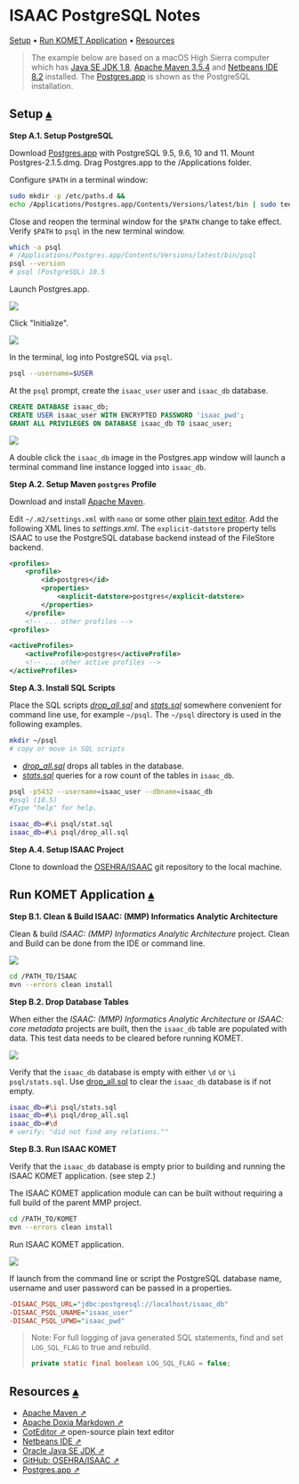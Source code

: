 # ISAAC PostgreSQL Notes

<a id="toc"></a>
[Setup](#Setup) •
[Run KOMET Application](#RunApp) • 
[Resources](#Resources) 

> The example below are based on a macOS High Sierra computer which has [Java SE JDK 1.8](https://www.oracle.com/technetwork/java/javase/downloads/index.html), [Apache Maven 3.5.4](https://maven.apache.org/download.cgi) and [Netbeans IDE 8.2](https://netbeans.org/downloads/) installed.  The [Postgres.app](https://postgresapp.com/) is shown as the PostgreSQL installation.

## Setup <a id="Setup">[▴](#toc)</a>

**Step A.1. Setup PostgreSQL**

Download [Postgres.app](https://postgresapp.com/downloads.html) with PostgreSQL 9.5, 9.6, 10 and 11. Mount Postgres-2.1.5.dmg. Drag Postgres.app to the /Applications folder.

Configure `$PATH` in a terminal window:

``` sh
sudo mkdir -p /etc/paths.d && 
echo /Applications/Postgres.app/Contents/Versions/latest/bin | sudo tee /etc/paths.d/postgresapp
```

Close and reopen the terminal window for the `$PATH` change to take effect. Verify `$PATH` to `psql` in the new terminal window.

``` sh
which -a psql
# /Applications/Postgres.app/Contents/Versions/latest/bin/psql
psql --version
# psql (PostgreSQL) 10.5
```

Launch Postgres.app. 

![](README_files/images/PostgresApp.01.png)

Click "Initialize".

![](README_files/images/PostgresApp.02.png)

In the terminal, log into PostgreSQL via `psql`.

``` sh
psql --username=$USER
```

At the `psql` prompt, create the `isaac_user` user and `isaac_db` database.

``` sql
CREATE DATABASE isaac_db;
CREATE USER isaac_user WITH ENCRYPTED PASSWORD 'isaac_pwd';
GRANT ALL PRIVILEGES ON DATABASE isaac_db TO isaac_user;
```

![](README_files/images/PostgresApp.03.png)

A double click the `isaac_db` image in the Postgres.app window will launch a terminal command line instance logged into `isaac_db`.

**Step A.2. Setup Maven `postgres` Profile**

Download and install [Apache Maven](https://maven.apache.org/download.cgi).

Edit `~/.m2/settings.xml` with `nano` or some other [plain text editor](https://github.com/coteditor/CotEditor). Add the following XML lines to _settings.xml_.  The `explicit-datstore` property tells ISAAC to use the PostgreSQL database backend instead of the FileStore backend.

``` xml
<profiles>
    <profile>
        <id>postgres</id>
        <properties>
            <explicit-datstore>postgres</explicit-datstore>
        </properties>
    </profile>
    <!-- ... other profiles -->
<profiles>
```

``` xml
<activeProfiles>
    <activeProfile>postgres</activeProfile>
    <!-- ... other active profiles -->
</activeProfiles>
```

**Step A.3. Install SQL Scripts**

Place the SQL scripts _[drop_all.sql](README_files/sql_scripts/drop_all.sql)_ and _[stats.sql](README_files/sql_scripts/stats.sql)_ somewhere convenient for command line use, for example `~/psql`. The `~/psql` directory is used in the following examples.  

``` sh
mkdir ~/psql
# copy or move in SQL scripts
```

* _[drop_all.sql](README_files/sql_scripts/drop_all.sql)_ drops all tables in the database.
* _[stats.sql](README_files/sql_scripts/stats.sql)_ queries for a row count of the tables in `isaac_db`.

``` sh
psql -p5432 --username=isaac_user --dbname=isaac_db
#psql (10.5)
#Type "help" for help.

isaac_db=#\i psql/stat.sql 
isaac_db=#\i psql/drop_all.sql 
```

**Step A.4. Setup ISAAC Project**

Clone to download the [OSEHRA/ISAAC](https://github.com/OSEHRA/ISAAC) git repository to the local machine.

## Run KOMET Application <a id="RunApp">[▴](#toc)</a>

**Step B.1. Clean & Build ISAAC: (MMP) Informatics Analytic Architecture**

Clean & build _ISAAC: (MMP) Informatics Analytic Architecture_ project. Clean and Build can be done from the IDE or command line.

![](README_files/images/Netbeans.02.png)

``` sh
cd /PATH_TO/ISAAC
mvn --errors clean install
```

**Step B.2. Drop Database Tables**

When either the _ISAAC: (MMP) Informatics Analytic Architecture_ or _ISAAC: core metadata_ projects are built, then the `isaac_db` table are populated with data. This test data needs to be cleared before running KOMET.

![](README_files/images/Netbeans.01.png)

Verify that the `isaac_db` database is empty with either `\d` or `\i psql/stats.sql`. Use [drop_all.sql](README_files/sql_scripts/drop_all.sql) to clear the `isaac_db` database is if not empty.

``` sh
isaac_db=#\i psql/stats.sql
isaac_db=#\i psql/drop_all.sql
isaac_db=#\d
# verify: "did not find any relations.""
```

**Step B.3. Run ISAAC KOMET**

Verify that the `isaac_db` database is empty prior to building and running the ISAAC KOMET application. (see step 2.)

The ISAAC KOMET application module can can be built without requiring a full build of the parent MMP project.

``` sh
cd /PATH_TO/KOMET
mvn --errors clean install
```

Run ISAAC KOMET application.

![](README_files/images/Netbeans.03.png)

If launch from the command line or script the PostgreSQL database name, username and user password can be passed in a properties.

``` ini
-DISAAC_PSQL_URL="jdbc:postgresql://localhost/isaac_db"
-DISAAC_PSQL_UNAME="isaac_user"
-DISAAC_PSQL_UPWD="isaac_pwd"
```


> Note: For full logging of java generated SQL statements, find and set `LOG_SQL_FLAG` to true and rebuild.
> 
> ``` java
> private static final boolean LOG_SQL_FLAG = false;
> ```


## Resources <a id="Resources">[▴](#toc)</a>

* [Apache Maven ⇗](https://maven.apache.org/download.cgi)
* [Apache Doxia Markdown ⇗](https://maven.apache.org/doxia/doxia/doxia-modules/doxia-module-markdown/)
* [CotEditor ⇗](https://github.com/coteditor/CotEditor) open-source plain text editor
* [Netbeans IDE ⇗](https://netbeans.org/downloads/)
* [Oracle Java SE JDK ⇗](https://www.oracle.com/technetwork/java/javase/downloads/index.html)
* [GitHub: OSEHRA/ISAAC ⇗](https://github.com/OSEHRA/ISAAC)
* [Postgres.app ⇗](https://postgresapp.com/)
  